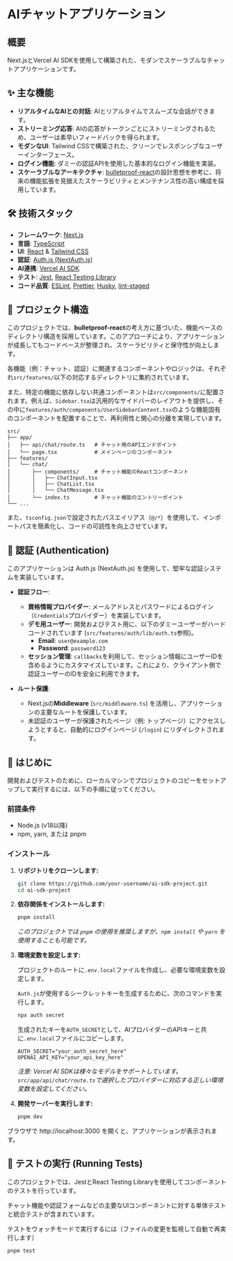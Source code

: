 # AIチャットアプリケーション

## 概要

Next.jsとVercel AI SDKを使用して構築された、モダンでスケーラブルなチャットアプリケーションです。

## ✨ 主な機能

- **リアルタイムなAIとの対話**: AIとリアルタイムでスムーズな会話ができます。
- **ストリーミング応答**: AIの応答がトークンごとにストリーミングされるため、ユーザーは素早いフィードバックを得られます。
- **モダンなUI**: Tailwind CSSで構築された、クリーンでレスポンシブなユーザーインターフェース。
- **ログイン機能**: ダミーの認証APIを使用した基本的なログイン機能を実装。
- **スケーラブルなアーキテクチャ**: [bulletproof-react](https://github.com/alan2207/bulletproof-react)の設計思想を参考に、将来の機能拡張を見据えたスケーラビリティとメンテナンス性の高い構成を採用しています。

## 🛠️ 技術スタック

- **フレームワーク**: [Next.js](https://nextjs.org/)
- **言語**: [TypeScript](https://www.typescriptlang.org/)
- **UI**: [React](https://react.dev/) & [Tailwind CSS](https://tailwindcss.com/)
- **認証**: [Auth.js (NextAuth.js)](https://authjs.dev/)
- **AI連携**: [Vercel AI SDK](https://sdk.vercel.ai/)
- **テスト**: [Jest](https://jestjs.io/), [React Testing Library](https://testing-library.com/docs/react-testing-library/intro/)
- **コード品質**: [ESLint](https://eslint.org/), [Prettier](https://prettier.io/), [Husky](https://typicode.github.io/husky/), [lint-staged](https://github.com/okonet/lint-staged)

## 📂 プロジェクト構造

このプロジェクトでは、**bulletproof-react**の考え方に基づいた、機能ベースのディレクトリ構造を採用しています。このアプローチにより、アプリケーションが成長してもコードベースが整理され、スケーラビリティと保守性が向上します。

各機能（例：チャット、認証）に関連するコンポーネントやロジックは、それぞれ`src/features/`以下の対応するディレクトリに集約されています。

また、特定の機能に依存しない共通コンポーネントは`src/components/`に配置されます。例えば、`Sidebar.tsx`は汎用的なサイドバーのレイアウトを提供し、その中に`features/auth/components/UserSidebarContent.tsx`のような機能固有のコンポーネントを配置することで、再利用性と関心の分離を実現しています。

```
src/
├── app/
│   ├── api/chat/route.ts   # チャット用のAPIエンドポイント
│   └── page.tsx            # メインページのコンポーネント
├── features/
│   └── chat/
│       ├── components/     # チャット機能のReactコンポーネント
│       │   ├── ChatInput.tsx
│       │   ├── ChatList.tsx
│       │   └── ChatMessage.tsx
│       └── index.ts        # チャット機能のエントリーポイント
└── ...
```

また、`tsconfig.json`で設定されたパスエイリアス（`@/*`）を使用して、インポートパスを簡素化し、コードの可読性を向上させています。

## 🔐 認証 (Authentication)

このアプリケーションは Auth.js (NextAuth.js) を使用して、堅牢な認証システムを実装しています。

- **認証フロー**:

  - **資格情報プロバイダー**: メールアドレスとパスワードによるログイン（`Credentials`プロバイダー）を実装しています。
  - **デモ用ユーザー**: 開発およびテスト用に、以下のダミーユーザーがハードコードされています (`src/features/auth/lib/auth.ts`参照)。
    - **Email**: `user@example.com`
    - **Password**: `password123`
  - **セッション管理**: `callbacks`を利用して、セッション情報にユーザーIDを含めるようにカスタマイズしています。これにより、クライアント側で認証ユーザーのIDを安全に利用できます。

- **ルート保護**:
  - Next.jsの**Middleware** (`src/middleware.ts`) を活用し、アプリケーションの主要なルートを保護しています。
  - 未認証のユーザーが保護されたページ（例: トップページ）にアクセスしようとすると、自動的にログインページ (`/login`) にリダイレクトされます。

## 🚀 はじめに

開発およびテストのために、ローカルマシンでプロジェクトのコピーをセットアップして実行するには、以下の手順に従ってください。

### 前提条件

- Node.js (v18以降)
- npm, yarn, または pnpm

### インストール

1.  **リポジトリをクローンします:**

    ```bash
    git clone https://github.com/your-username/ai-sdk-project.git
    cd ai-sdk-project
    ```

2.  **依存関係をインストールします:**

    ```bash
    pnpm install
    ```

    _このプロジェクトでは `pnpm` の使用を推奨しますが、`npm install` や `yarn` を使用することも可能です。_

3.  **環境変数を設定します:**

    プロジェクトのルートに`.env.local`ファイルを作成し、必要な環境変数を設定します。

    `Auth.js`が使用するシークレットキーを生成するために、次のコマンドを実行します。

    ```bash
    npx auth secret
    ```

    生成されたキーを`AUTH_SECRET`として、AIプロバイダーのAPIキーと共に`.env.local`ファイルにコピーします。

    ```.env.local
    AUTH_SECRET="your_auth_secret_here"
    OPENAI_API_KEY="your_api_key_here"
    ```

    _注意: Vercel AI SDKは様々なモデルをサポートしています。`src/app/api/chat/route.ts`で選択したプロバイダーに対応する正しい環境変数を設定してください。_

4.  **開発サーバーを実行します:**
    ```bash
    pnpm dev
    ```

ブラウザで http://localhost:3000 を開くと、アプリケーションが表示されます。

## 🧪 テストの実行 (Running Tests)

このプロジェクトでは、JestとReact Testing Libraryを使用してコンポーネントのテストを行っています。

チャット機能や認証フォームなどの主要なUIコンポーネントに対する単体テストと統合テストが含まれています。

テストをウォッチモードで実行するには（ファイルの変更を監視して自動で再実行します）

```bash
pnpm test
```
